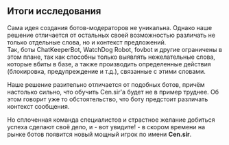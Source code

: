 ## Итоги исследования

Сама идея создания ботов-модераторов не уникальна. Однако наше решение отличается от остальных своей возможностью различать не только отдельные слова, но и контекст предложений.  
Так, боты ChatKeeperBot, WatchDog Robot, fovbot и другие ограничены в этом плане, так как способны только выявлять нежелательные слова, которые вбиты в базе, а также производить определенные действия (блокировка, предупреждение и т.д.), связанные с этими словами. 

Наше решение разительно отличается от подобных ботов, причём настолько сильно, что обучить Cen.sir'a будет не в пример труднее. Об этом говорит уже то обстоятельство, что боту предстоит различать контекст сообщения.  

Но сплоченная команда специалистов и страстное желание добиться успеха сделают своё дело, и - вот увидите! - в скором времени на рынке ботов появится новый мощный игрок по имени __Cen.sir__.

